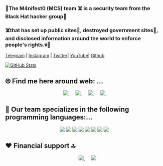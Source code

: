 ### 🔞The M4nifest0 (MCS) team  ☠️ is a security team from the Black Hat hacker group🏴‍

### ☠️that has set up public sites👀, destroyed government sites🦠, and disclosed information around the world to enforce people's rights.💀💪

<!--
**M4nifest0/M4nifest0** is a ✨ _special_ ✨ repository because its `README.md` (this file) appears on your GitHub profile.


Here are some ideas to get you started:

- 🔭 I’m currently working on ...
- 🌱 I’m currently learning ...
- 👯 I’m looking to collaborate on ...
- 🤔 I’m looking for help with ...
- 💬 Ask me about ...
- 📫 How to reach me: ...
- 😄 Pronouns: ...
- ⚡ Fun fact: ...
-->

[Telegram](https://t.me/M4nifest0) | [Instagram](https://www.instagram.com/manifestoblackhathacking) | [Twitter](https://twitter.com/_M4nifest0_)| [ YouTube](https://www.youtube.com/channel/UCOjLcf3pEZo25EPAgrE3Gag/featured?view_as=subscriber)| [Github](https://github.com/M4nifest0)


[![GitHub Stats](https://github-readme-stats.vercel.app/api?username=M4nifest0)](https://github.com/M4nifest0)


<h2>🌐 Find me here around web: ...</h2>
<p align="center">	
</a>&nbsp;&nbsp;&nbsp;&nbsp;
	<a href="https://t.me/M4nifest0">
		<img src="https://img.shields.io/badge/Telegram-%23000000.svg?&style=for-the-badge&logo=Telegram&logoColor=white" />
	</a>&nbsp;&nbsp;&nbsp;&nbsp;
	<a href="https://www.instagram.com/manifestoblackhathacking/">
		<img src="https://img.shields.io/badge/instagram-%23E4405F.svg?&style=for-the-badge&logo=instagram&logoColor=white" />
	</a>&nbsp;&nbsp;&nbsp;&nbsp;
	<a href="https://www.youtube.com/c/cybermonitoringhack4lx">
		<img src="https://img.shields.io/badge/youtube-%23FF0000.svg?&style=for-the-badge&logo=youtube&logoColor=white" />
	</a>&nbsp;&nbsp;&nbsp;&nbsp;
	<a href="https://twitter.com/_M4nifest0_">
		<img src="https://img.shields.io/badge/twitter-%231DA1F2.svg?&style=for-the-badge&logo=twitter&logoColor=white" />
	</a>&nbsp;&nbsp;&nbsp;&nbsp;
</p>

<h2>📌 Our team specializes in the following programming languages:...</h2>
<p align="center">	
	<img src="https://img.shields.io/badge/node.js%20-%2343853D.svg?&style=for-the-badge&logo=node.js&logoColor=white" />
        <img src="https://img.shields.io/badge/python%20-%2314354C.svg?&style=for-the-badge&logo=python&logoColor=white" />
	<img src="https://img.shields.io/badge/c%23%20-%23239120.svg?&style=for-the-badge&logo=c-sharp&logoColor=white" />
	<img src="https://img.shields.io/badge/java-%23ED8B00.svg?&style=for-the-badge&logo=java&logoColor=white" />
	<img src="https://img.shields.io/badge/php-%23777BB4.svg?&style=for-the-badge&logo=php&logoColor=white" />
	<img src="https://img.shields.io/badge/ruby-%23CC342D.svg?&style=for-the-badge&logo=ruby&logoColor=white" />
	<img src="https://img.shields.io/badge/perl-%2339457E.svg?&style=for-the-badge&logo=perl&logoColor=white" />
	<img src="https://img.shields.io/badge/c++%20-%2300599C.svg?&style=for-the-badge&logo=c%2B%2B&logoColor=white" />

<h2>❤ Financial support 🔝</h2>
<p align="center">
	</a>&nbsp;&nbsp;&nbsp;&nbsp;
	<a href="https://t.me/M4nifest0">
	<img src="https://img.shields.io/badge/bitcoin-%23000000.svg?&style=for-the-badge&logo=bitcoin&logoColor=white" />
	</a>&nbsp;&nbsp;&nbsp;&nbsp;
	<a href="https://t.me/M4nifest0">
	<img src="https://img.shields.io/badge/paypal-%2300457C.svg?&style=for-the-badge&logo=paypal&logoColor=white" />
</p>
        
